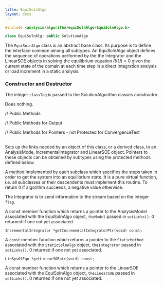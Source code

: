 ```yaml
---
title: EquiSolnAlgo
layout: docs
---
```


```cpp
#include <analysis/algorithm/equiSolnAlgo/EquiSolnAlgo.h>

class EquiSolnAlg: public SolutionAlgo
```

The `EquiSolnAlgo` class is an abstract base class. Its purpose is to
define the interface common among all subtypes. An EquiSolnAlgo object
defines the sequence of operations performed by the the Integrator and
the LinearSOE objects in solving the equilibrium equation $R(U) = 0$
given the current state of the domain at each time step in a direct
integration analysis or load increment in a static analysis.

### Constructor and Destructor


The integer `classTag` is passed to the SolutionAlgorithm classes
constructor.


Does nothing.

// Public Methods



// Public Methods for Output


// Public Methods for Pointers - not Protected for ConvergenceTest



\
Sets up the links needed by an object of this class, or a derived class,
to an AnalysisMode, IncrementalIntegrator and LinearSOE object. Pointers
to these objects can be obtained by subtypes using the protected methods
defined below.

A method implemented by each subclass which specifies the steps taken in
order to get the system into an equilibrium state. It is a pure virtual
function, i.e. all subclasses or their descendents must implement this
routine. To return $0$ if algorithm succeeds, a negative value
otherwise.

The Integrator is to send information to the stream based on the integer
`flag`.

A const member function which returns a pointer to the AnalysisModel
associated with the EquiSolnAlgo object, `theModel` passed in
`setLinks()`. $0$ returned if one not yet associated.


```{.cpp}
IncrementalIntegrator *getIncrementalIntegratorPtr(void) const;
```
A `const` member function which returns a pointer to the `StaticMethod`
associated with the `StaticSolnAlgo` object, `theIntegrator` passed in
`setLinks()`. $0$ returned if one not yet associated.

```{.cpp}
LinSysOfEqn *getLinearSOEptr(void) const;
```
A const member function which returns a pointer to the LinearSOE
associated with the EquiSolnAlgo object, `theLinearSOE` passed in
`setLinks()`. $0$ returned if one not yet associated.


